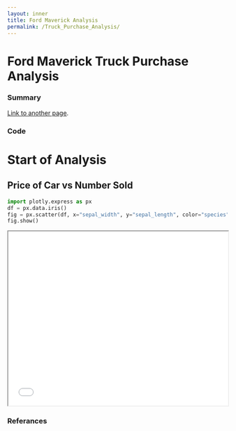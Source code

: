 ```yaml
---
layout: inner
title: Ford Maverick Analysis
permalink: /Truck_Purchase_Analysis/
---
```

# Ford Maverick Truck Purchase Analysis
### Summary
[Link to another page](/index.html).
### Code

# Start of Analysis

## Price of Car vs Number Sold


```python
import plotly.express as px
df = px.data.iris()
fig = px.scatter(df, x="sepal_width", y="sepal_length", color="species", symbol="species")
fig.show()
```
<iframe src="/Project_Notebooks/plotly_1.html" height = "400px" width = "100%"></iframe>

### Referances